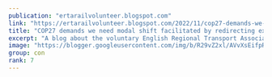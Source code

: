 ```yaml
---
publication: "ertarailvolunteer.blogspot.com"
link: "https://ertarailvolunteer.blogspot.com/2022/11/cop27-demands-we-need-modal-shift.html"
title: "COP27 demands we need modal shift facilitated by redirecting existing funds"
excerpt: "A blog about the voluntary English Regional Transport Association (ERTA)"
image: "https://blogger.googleusercontent.com/img/b/R29vZ2xl/AVvXsEifpREi4HkXXnlkhEJ2pnq9w-aQHh4tclqx7QnMfV3lV2yTtsNUpdyAyhlxsUEK90Aep0lO1FzuPd5YJuvHqNhmYU0L2oDOsaxPSxq4hQo5FiOvEE1BUxbmoL_zPvXaaI8HAX-kVH66QqQDpvyjU6Dpqfj9xiE9d5qyTZOjiE0YlYn-VZrMBp0qM7fy/w1200-h630-p-k-no-nu/Thameslink%20unit%20no.700.106%20at%20St.Albans%20City%20on%20service%20from%20Bedford%20to%20Gatwick%20Airport.JPG"
group: con
rank: 7
---
```

